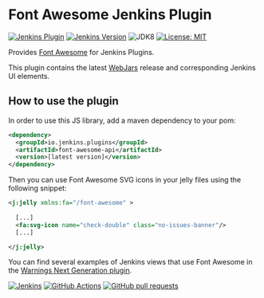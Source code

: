 # Font Awesome Jenkins Plugin

[![Jenkins Plugin](https://img.shields.io/jenkins/plugin/v/font-awesome-api.svg?label=latest%20version)](https://plugins.jenkins.io/font-awesome-api)
[![Jenkins Version](https://img.shields.io/badge/Jenkins-2.138.4-green.svg?label=min.%20Jenkins)](https://jenkins.io/download/)
![JDK8](https://img.shields.io/badge/jdk-8-yellow.svg?label=min.%20JDK)
[![License: MIT](https://img.shields.io/badge/license-MIT-yellow.svg)](https://opensource.org/licenses/MIT)

Provides [Font Awesome](https://fontawesome.com) for Jenkins Plugins.

This plugin contains the latest [WebJars](https://www.webjars.org) release and corresponding Jenkins UI elements. 

## How to use the plugin

In order to use this JS library, add a maven dependency to your pom:
```xml
<dependency>
  <groupId>io.jenkins.plugins</groupId>
  <artifactId>font-awesome-api</artifactId>
  <version>[latest version]</version>
</dependency>
```

Then you can use Font Awesome SVG icons in your jelly files using the following snippet:
```xml
<j:jelly xmlns:fa="/font-awesome" >
  
  [...]
  <fa:svg-icon name="check-double" class="no-issues-banner"/>
  [...]

</j:jelly>
```
 
You can find several examples of Jenkins views that use Font Awesome in the 
[Warnings Next Generation plugin](https://github.com/jenkinsci/warnings-ng-plugin).

[![Jenkins](https://ci.jenkins.io/job/Plugins/job/font-awesome-api-plugin/job/master/badge/icon)](https://ci.jenkins.io/job/Plugins/job/font-awesome-api-plugin/job/master/)
[![GitHub Actions](https://github.com/jenkinsci/font-awesome-api-plugin/workflows/GitHub%20Actions/badge.svg)](https://github.com/jenkinsci/font-awesome-api-plugin/actions)
[![GitHub pull requests](https://img.shields.io/github/issues-pr/jenkinsci/font-awesome-api-plugin.svg)](https://github.com/jenkinsci/font-awesome-api-plugin/pulls)
